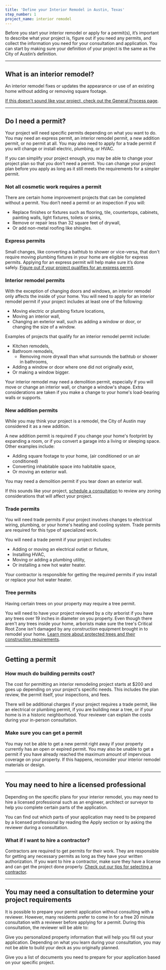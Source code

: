 ```yaml
---
title: 'Define your Interior Remodel in Austin, Texas'
step_number: 1
project_name: interior remodel
---
```



Before you start your interior remodel or apply for a permit(s), it’s important to describe what your project is, figure out if you need any permits, and collect the information you need for your consultation and application. You can start by making sure your definition of your project is the same as the City of Austin’s definition.

---

## What is an interior remodel?

An interior remodel fixes or updates the appearance or use of an existing home without adding or removing square footage.

[If this doesn't sound like your project, check out the General Process page](/projects/general-process).

---

## Do I need a permit?

Your project will need specific permits depending on what you want to do. You may need an express permit, an interior remodel permit, a new addition permit, or no permit at all. You may also need to apply for a trade permit if you will change or install electric, plumbing, or HVAC.

If you can simplify your project enough, you may be able to change your project plan so that you don't need a permit. You can change your project plan before you apply as long as it still meets the requirements for a simpler permit.

### Not all cosmetic work requires a permit

There are certain home improvement projects that can be completed without a permit. You don’t need a permit or an inspection if you will:

* Replace finishes or fixtures such as flooring, tile, countertops, cabinets, painting walls, light fixtures, toilets or sinks,
* Remove or repair less than 32 square feet of drywall,
* Or add non-metal roofing like shingles.

### Express permits

Small changes, like converting a bathtub to shower or vice-versa, that don't require moving plumbing fixtures in your home are eligible for express permits. Applying for an express permit will help make sure it’s done safely.&nbsp;[Figure out if your project qualifies for an express permit](/residential-toolkit/express-permits/).

### Interior remodel permits

With the exception of changing doors and windows, an interior remodel only affects the inside of your home. You will need to apply for an interior remodel permit if your project includes at least one of the following:

* Moving electric or plumbing fixture locations,
* Moving an interior wall,
* Changing an exterior wall, such as adding a window or door, or changing the size of a window.

Examples of projects that qualify for an interior remodel permit include:

* Kitchen remodels,
* Bathroom remodels,
  * Removing more drywall than what surrounds the bathtub or shower in bathrooms,
* Adding a window or door where one did not originally exist,
* Or making a window bigger.

Your interior remodel may need a demolition permit, especially if you will move or change an interior wall, or change a window's shape. Extra considerations are taken if you make a change to your home's load-bearing walls or supports.

### New addition permits

While you may think your project is a remodel, the City of Austin may considered it as a new addition.

A new addition permit is required if you change your home's footprint by expanding a room, or if you convert a garage into a living or sleeping space. Other examples include:

* Adding square footage to your home, (air conditioned or un air conditioned)&nbsp;
* Converting inhabitable space into habitable space,
* Or moving an exterior wall.

You may need a demolition permit if you tear down an exterior wall.&nbsp;

If this sounds like your project, [schedule a consultation](/projects/interior-remodel/consult/) to review any zoning considerations that will affect your project.

### Trade permits

You will need trade permits if your project involves changes to electrical wiring, plumbing, or your home's heating and cooling system. Trade permits are required for this type of specialized work.

You will need a trade permit if your project includes:

* Adding or moving an electrical outlet or fixture,
* Installing HVAC,
* Moving or adding a plumbing utility,
* Or installing a new hot water heater.

Your contractor is responsible for getting the required permits if you install or replace your hot water heater.

### Tree permits

Having certain trees on your property may require a tree permit.

You will need to have your project reviewed by a city arborist if you have any trees over 19 inches in diameter on you property. Even though there aren't any trees inside your home, arborists make sure the tree's Critical Root Zone isn't damaged by any construction equipment brought in to remodel your home.&nbsp;[Learn more about protected trees and their construction requirements](/residential-toolkit/building-near-a-tree/).

---

## Getting a permit

### How much do building permits cost?

The cost for permitting an interior remodeling project starts at $200 and goes up depending on your project's specific needs. This includes the plan review, the permit itself, your inspections, and fees.

There will be additional charges if your project requires a trade permit, like an electrical or plumbing permit, if you are building near a tree, or if your home is in a historic neighborhood. Your reviewer can explain the costs during your in-person consultation.

### Make sure you can get a permit

You may not be able to get a new permit right away if your property currently has an open or expired permit. You may also be unable to get a permit if you have already reached the maximum amount of impervious coverage on your property. If this happens, reconsider your interior remodel materials or design.

---

## You may need to hire a licensed professional

Depending on the specific plans for your interior remodel, you may need to hire a licensed professional such as an engineer, architect or surveyor to help you complete certain parts of the application.

You can find out which parts of your application may need to be prepared by a licensed professional by reading the Apply section or by asking the reviewer during a consultation.

### What if I want to hire a contractor?

Contractors are required to get permits for their work. They are responsible for getting any necessary permits as long as they have your written authorization. If you want to hire a contractor, make sure they have a license and can get the project done properly.&nbsp;[Check out our tips for selecting a contractor](http://www.austintexas.gov/page/how-select-contractor).

---

## You may need a consultation to determine your project requirements

It is possible to prepare your permit application without consulting with a reviewer. However, many residents prefer to come in for a free 20 minute consultation with a reviewer before applying for a permit. During this consultation, the reviewer will be able to:

Give you personalized property information that will help you fill out your application. Depending on what you learn during your consultation, you may not be able to build your deck as you originally planned.

Give you a list of documents you need to prepare for your application based on your specific project.